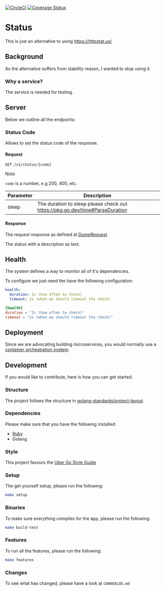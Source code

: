 [![CircleCI](https://circleci.com/gh/alexfalkowski/status.svg?style=svg)](https://circleci.com/gh/alexfalkowski/status)
[![Coverage Status](https://coveralls.io/repos/github/alexfalkowski/status/badge.svg?branch=master)](https://coveralls.io/github/alexfalkowski/status?branch=master)

# Status

This is just an alternative to using https://httpstat.us/

## Background

As the alternative suffers from stability reason, I wanted to stop using it.

### Why a service?

The service is needed for testing.

## Server

Below we outline all the endpoints:

### Status Code

Allows to set the status code of the response.

#### Request

```http
GET /v1/status/{code}
```
> [!NOTE]
> `code` is a number, e.g 200, 400, etc.

| Parameter | Description                                                                  |
| --------- | ---------------------------------------------------------------------------- |
| sleep     | The duration to sleep please check out https://pkg.go.dev/time#ParseDuration |

#### Response

The request response as defined at [DumpRequest](https://pkg.go.dev/net/http/httputil#DumpRequest).

The status with a description as text.

## Health

The system defines a way to monitor all of it's dependencies.

To configure we just need the have the following configuration:

```yaml
health:
  duration: 1s (how often to check)
  timeout: 1s (when we should timeout the check)
```

```toml
[health]
duration = "1s (how often to check)"
timeout = "1s (when we should timeout the check)"
```

## Deployment

Since we are advocating building microservices, you would normally use a [container orchestration system](https://newrelic.com/blog/best-practices/container-orchestration-explained).

## Development

If you would like to contribute, here is how you can get started.

### Structure

The project follows the structure in [golang-standards/project-layout](https://github.com/golang-standards/project-layout).

### Dependencies

Please make sure that you have the following installed:
- [Ruby](.ruby-version)
- Golang

### Style

This project favours the [Uber Go Style Guide](https://github.com/uber-go/guide/blob/master/style.md)

### Setup

The get yourself setup, please run the following:

```sh
make setup
```

### Binaries

To make sure everything compiles for the app, please run the following:

```sh
make build-test
```

### Features

To run all the features, please run the following:

```sh
make features
```

### Changes

To see what has changed, please have a look at `CHANGELOG.md`

